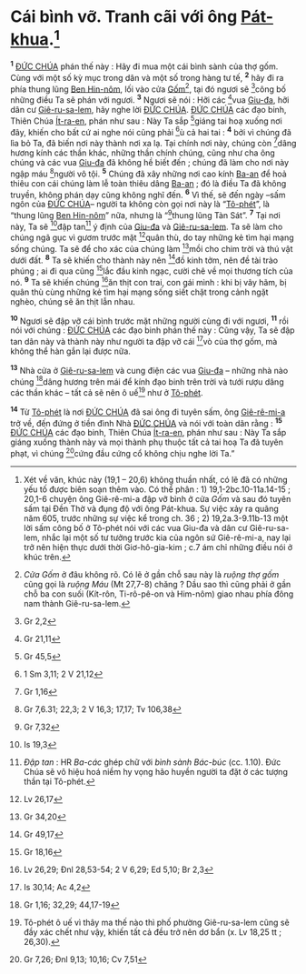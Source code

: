 # Cái bình vỡ. Tranh cãi với ông [Pát-khua]().[^1-355118bd-e5f0-4316-a98e-46b894ba5657]
<sup><b>1</b></sup> [ĐỨC CHÚA]() phán thế này : Hãy đi mua một cái bình sành của thợ gốm. Cùng với một số kỳ mục trong dân và một số trong hàng tư tế, <sup><b>2</b></sup> hãy đi ra phía thung lũng [Ben Hin-nôm](), lối vào cửa [Gốm]()[^2-355118bd-e5f0-4316-a98e-46b894ba5657], tại đó ngươi sẽ [^1@-355118bd-e5f0-4316-a98e-46b894ba5657]công bố những điều Ta sẽ phán với ngươi. <sup><b>3</b></sup> Ngươi sẽ nói : Hỡi các [^2@-355118bd-e5f0-4316-a98e-46b894ba5657]vua [Giu-đa](), hỡi dân cư [Giê-ru-sa-lem](), hãy nghe lời [ĐỨC CHÚA](). [ĐỨC CHÚA]() các đạo binh, Thiên Chúa [Ít-ra-en](), phán như sau : Này Ta sắp [^3@-355118bd-e5f0-4316-a98e-46b894ba5657]giáng tai hoạ xuống nơi đây, khiến cho bất cứ ai nghe nói cũng phải [^4@-355118bd-e5f0-4316-a98e-46b894ba5657]ù cả hai tai : <sup><b>4</b></sup> bởi vì chúng đã lìa bỏ Ta, đã biến nơi này thành nơi xa lạ. Tại chính nơi này, chúng còn [^5@-355118bd-e5f0-4316-a98e-46b894ba5657]dâng hương kính các thần khác, những thần chính chúng, cũng như cha ông chúng và các vua [Giu-đa]() đã không hề biết đến ; chúng đã làm cho nơi này ngập máu [^6@-355118bd-e5f0-4316-a98e-46b894ba5657]người vô tội. <sup><b>5</b></sup> Chúng đã xây những nơi cao kính [Ba-an]() để hoả thiêu con cái chúng làm lễ toàn thiêu dâng [Ba-an]() ; đó là điều Ta đã không truyền, không phán dạy cũng không nghĩ đến. <sup><b>6</b></sup> Vì thế, sẽ đến ngày –sấm ngôn của [ĐỨC CHÚA]()– người ta không còn gọi nơi này là “[Tô-phét]()”, là “thung lũng [Ben Hin-nôm]()” nữa, nhưng là “[^7@-355118bd-e5f0-4316-a98e-46b894ba5657]thung lũng Tàn Sát”. <sup><b>7</b></sup> Tại nơi này, Ta sẽ [^8@-355118bd-e5f0-4316-a98e-46b894ba5657]đập tan[^3-355118bd-e5f0-4316-a98e-46b894ba5657] ý định của [Giu-đa]() và [Giê-ru-sa-lem](). Ta sẽ làm cho chúng ngã gục vì gươm trước mặt [^9@-355118bd-e5f0-4316-a98e-46b894ba5657]quân thù, do tay những kẻ tìm hại mạng sống chúng. Ta sẽ để cho xác của chúng làm [^10@-355118bd-e5f0-4316-a98e-46b894ba5657]mồi cho chim trời và thú vật dưới đất. <sup><b>8</b></sup> Ta sẽ khiến cho thành này nên [^11@-355118bd-e5f0-4316-a98e-46b894ba5657]đồ kinh tởm, nên đề tài trào phúng ; ai đi qua cũng [^12@-355118bd-e5f0-4316-a98e-46b894ba5657]lắc đầu kinh ngạc, cười chê về mọi thương tích của nó. <sup><b>9</b></sup> Ta sẽ khiến chúng [^13@-355118bd-e5f0-4316-a98e-46b894ba5657]ăn thịt con trai, con gái mình : khi bị vây hãm, bị quân thù cùng những kẻ tìm hại mạng sống siết chặt trong cảnh ngặt nghèo, chúng sẽ ăn thịt lẫn nhau.

<sup><b>10</b></sup> Ngươi sẽ đập vỡ cái bình trước mặt những người cùng đi với ngươi, <sup><b>11</b></sup> rồi nói với chúng : [ĐỨC CHÚA]() các đạo binh phán thế này : Cũng vậy, Ta sẽ đập tan dân này và thành này như người ta đập vỡ cái [^14@-355118bd-e5f0-4316-a98e-46b894ba5657]vò của thợ gốm, mà không thể hàn gắn lại được nữa.

<sup><b>13</b></sup> Nhà cửa ở [Giê-ru-sa-lem]() và cung điện các vua [Giu-đa]() – những nhà nào chúng [^15@-355118bd-e5f0-4316-a98e-46b894ba5657]dâng hương trên mái để kính đạo binh trên trời và tưới rượu dâng các thần khác – tất cả sẽ nên ô uế[^4-355118bd-e5f0-4316-a98e-46b894ba5657] như ở [Tô-phét]().

<sup><b>14</b></sup> Từ [Tô-phét]() là nơi [ĐỨC CHÚA]() đã sai ông đi tuyên sấm, ông [Giê-rê-mi-a]() trở về, đến đứng ở tiền đình Nhà [ĐỨC CHÚA]() và nói với toàn dân rằng : <sup><b>15</b></sup> [ĐỨC CHÚA]() các đạo binh, Thiên Chúa [Ít-ra-en](), phán như sau : Này Ta sắp giáng xuống thành này và mọi thành phụ thuộc tất cả tai hoạ Ta đã tuyên phạt, vì chúng [^16@-355118bd-e5f0-4316-a98e-46b894ba5657]cứng đầu cứng cổ không chịu nghe lời Ta.”

[^1-355118bd-e5f0-4316-a98e-46b894ba5657]: Xét về văn, khúc này (19,1 – 20,6) không thuần nhất, có lẽ đã có những yếu tố được biên soạn thêm vào. Có thể phân : 1) 19,1-2bc.10-11a.14-15 ; 20,1-6 chuyện ông Giê-rê-mi-a đập vỡ bình ở cửa *Gốm* và sau đó tuyên sấm tại Đền Thờ và đụng độ với ông Pát-khua. Sự việc xảy ra quãng năm 605, trước những sự việc kể trong ch. 36 ; 2) 19,2a.3-9.11b-13 một lời sấm công bố ở Tô-phét nói với các vua Giu-đa và dân cư Giê-ru-sa-lem, nhắc lại một số tư tưởng trước kia của ngôn sứ Giê-rê-mi-a, nay lại trở nên hiện thực dưới thời Giơ-hô-gia-kim ; c.7 ám chỉ những điều nói ở khúc trên.
[^2-355118bd-e5f0-4316-a98e-46b894ba5657]: *Cửa Gốm* ở đâu không rõ. Có lẽ ở gần chỗ sau này là *ruộng thợ gốm* cũng gọi là *ruộng Máu* (Mt 27,7-8) chăng ? Dầu sao thì cũng phải ở gần chỗ ba con suối (Kít-rôn, Ti-rô-pê-on và Him-nôm) giao nhau phía đông nam thành Giê-ru-sa-lem.
[^3-355118bd-e5f0-4316-a98e-46b894ba5657]: *Đập tan* : HR *Ba-các* ghép chữ với *bình sành Bác-búc* (cc. 1.10). Đức Chúa sẽ vô hiệu hoá niềm hy vọng hão huyền người ta đặt ở các tượng thần tại Tô-phét.
[^4-355118bd-e5f0-4316-a98e-46b894ba5657]: Tô-phét ô uế vì thây ma thế nào thì phố phường Giê-ru-sa-lem cũng sẽ đầy xác chết như vậy, khiến tất cả đều trở nên dơ bẩn (x. Lv 18,25 tt ; 26,30).
[^1@-355118bd-e5f0-4316-a98e-46b894ba5657]: Gr 2,2
[^2@-355118bd-e5f0-4316-a98e-46b894ba5657]: Gr 21,11
[^3@-355118bd-e5f0-4316-a98e-46b894ba5657]: Gr 45,5
[^4@-355118bd-e5f0-4316-a98e-46b894ba5657]: 1 Sm 3,11; 2 V 21,12
[^5@-355118bd-e5f0-4316-a98e-46b894ba5657]: Gr 1,16
[^6@-355118bd-e5f0-4316-a98e-46b894ba5657]: Gr 7,6.31; 22,3; 2 V 16,3; 17,17; Tv 106,38
[^7@-355118bd-e5f0-4316-a98e-46b894ba5657]: Gr 7,32
[^8@-355118bd-e5f0-4316-a98e-46b894ba5657]: Is 19,3
[^9@-355118bd-e5f0-4316-a98e-46b894ba5657]: Lv 26,17
[^10@-355118bd-e5f0-4316-a98e-46b894ba5657]: Gr 34,20
[^11@-355118bd-e5f0-4316-a98e-46b894ba5657]: Gr 49,17
[^12@-355118bd-e5f0-4316-a98e-46b894ba5657]: Gr 18,16
[^13@-355118bd-e5f0-4316-a98e-46b894ba5657]: Lv 26,29; Đnl 28,53-54; 2 V 6,29; Ed 5,10; Br 2,3
[^14@-355118bd-e5f0-4316-a98e-46b894ba5657]: Is 30,14; Ac 4,2
[^15@-355118bd-e5f0-4316-a98e-46b894ba5657]: Gr 1,16; 32,29; 44,17-19
[^16@-355118bd-e5f0-4316-a98e-46b894ba5657]: Gr 7,26; Đnl 9,13; 10,16; Cv 7,51
